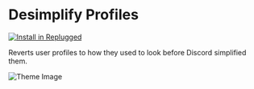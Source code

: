 # Desimplify Profiles
[![Install in Replugged](https://img.shields.io/badge/-Install%20in%20Replugged-blue?style=for-the-badge&logo=none)](https://replugged.dev/install?identifier=btw.bitslayn.desimplifyProfiles)

Reverts user profiles to how they used to look before Discord simplified them.

![Theme Image](https://raw.githubusercontent.com/Bitslayn/RepluggedAddons/main/plugins/btw.bitslayn.desimplifyProfiles/images/thumb.png)
